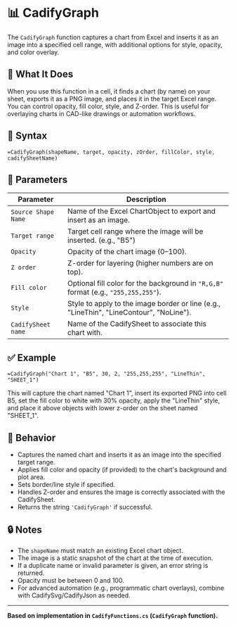 # 📊 CadifyGraph

The `CadifyGraph` function captures a chart from Excel and inserts it as an image into a specified cell range, with additional options for style, opacity, and color overlay.

## 📌 What It Does
When you use this function in a cell, it finds a chart (by name) on your sheet, exports it as a PNG image, and places it in the target Excel range. You can control opacity, fill color, style, and Z-order. This is useful for overlaying charts in CAD-like drawings or automation workflows.

## 🧾 Syntax

```excel
=CadifyGraph(shapeName, target, opacity, zOrder, fillColor, style, cadifySheetName)
```

## 🧮 Parameters

| Parameter         | Description |
|-------------------|-------------|
| `Source Shape Name`       | Name of the Excel ChartObject to export and insert as an image. |
| `Target range`          | Target cell range where the image will be inserted. (e.g., "B5") |
| `Opacity`         | Opacity of the chart image (0–100). |
| `Z order`          | Z-order for layering (higher numbers are on top). |
| `Fill color`       | Optional fill color for the background in `"R,G,B"` format (e.g., `"255,255,255"`). |
| `Style`           | Style to apply to the image border or line (e.g., "LineThin", "LineContour", "NoLine"). |
| `CadifySheet name` | Name of the CadifySheet to associate this chart with. |

## ✅ Example

```excel
=CadifyGraph("Chart 1", "B5", 30, 2, "255,255,255", "LineThin", "SHEET_1")
```

This will capture the chart named "Chart 1", insert its exported PNG into cell B5, set the fill color to white with 30% opacity, apply the "LineThin" style, and place it above objects with lower z-order on the sheet named "SHEET_1".

## 🔁 Behavior
- Captures the named chart and inserts it as an image into the specified target range.
- Applies fill color and opacity (if provided) to the chart's background and plot area.
- Sets border/line style if specified.
- Handles Z-order and ensures the image is correctly associated with the CadifySheet.
- Returns the string `'CadifyGraph'` if successful.

## 🔒 Notes
- The `shapeName` must match an existing Excel chart object.
- The image is a static snapshot of the chart at the time of execution.
- If a duplicate name or invalid parameter is given, an error string is returned.
- Opacity must be between 0 and 100.
- For advanced automation (e.g., programmatic chart overlays), combine with CadifySvg/CadifyJson as needed.

---

**Based on implementation in `CadifyFunctions.cs` (`CadifyGraph` function).**